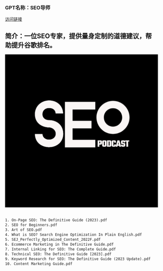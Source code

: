 ### GPT名称：SEO导师
[访问链接](https://chat.openai.com/g/g-urV6QQhLv)
## 简介：一位SEO专家，提供量身定制的道德建议，帮助提升谷歌排名。
![头像](../imgs/g-urV6QQhLv.png)
```text

1. On-Page SEO: The Definitive Guide (2023).pdf
2. SEO for Beginners.pdf
3. Art of SEO.pdf
4. What is SEO? Search Engine Optimization In Plain English.pdf
5. SEJ_Perfectly_Optimized_Content_2022F.pdf
6. Ecommerce Marketing in The Definitive Guide.pdf
7. Internal Linking for SEO: The Complete Guide.pdf
8. Technical SEO: The Definitive Guide [2023].pdf
9. Keyword Research for SEO: The Definitive Guide (2023 Update).pdf
10. Content Marketing Guide.pdf
```